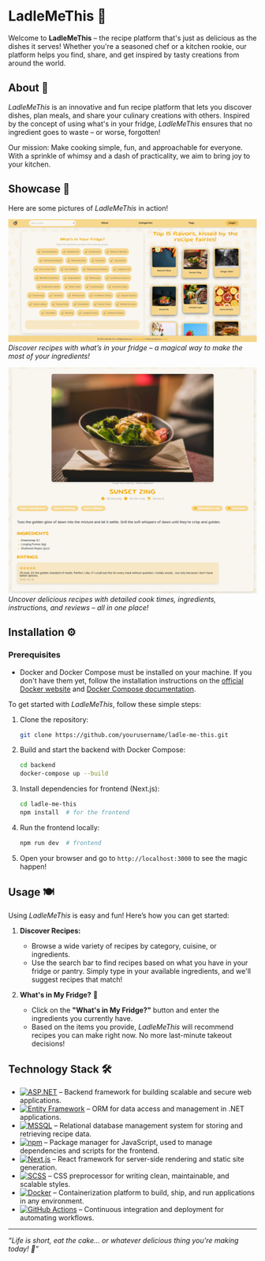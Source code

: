 # LadleMeThis 🍲

Welcome to **LadleMeThis** – the recipe platform that's just as delicious as the dishes it serves! Whether you're a seasoned chef or a kitchen rookie, our platform helps you find, share, and get inspired by tasty creations from around the world.

## About 🍴

*LadleMeThis* is an innovative and fun recipe platform that lets you discover dishes, plan meals, and share your culinary creations with others. Inspired by the concept of using what's in your fridge, *LadleMeThis* ensures that no ingredient goes to waste – or worse, forgotten!

Our mission: Make cooking simple, fun, and approachable for everyone. With a sprinkle of whimsy and a dash of practicality, we aim to bring joy to your kitchen.

## Showcase 📸

Here are some pictures of *LadleMeThis* in action!

![Fridge Feature](https://raw.githubusercontent.com/LadleMeThis/LadleMeThis/refs/heads/readme-update/showcase/home.png)  
*Discover recipes with what’s in your fridge – a magical way to make the most of your ingredients!*

![Recipe Page](https://raw.githubusercontent.com/LadleMeThis/LadleMeThis/refs/heads/readme-update/showcase/recipe.png)  
*Uncover delicious recipes with detailed cook times, ingredients, instructions, and reviews – all in one place!*


## Installation ⚙️

### Prerequisites

- Docker and Docker Compose must be installed on your machine. If you don't have them yet, follow the installation instructions on the [official Docker website](https://docs.docker.com/get-docker/) and [Docker Compose documentation](https://docs.docker.com/compose/install/).

To get started with *LadleMeThis*, follow these simple steps:

1. Clone the repository:
    ```bash
    git clone https://github.com/yourusername/ladle-me-this.git
    ```
    
2. Build and start the backend with Docker Compose:
    ```bash
    cd backend
    docker-compose up --build
    ```

3. Install dependencies for frontend (Next.js):
    ```bash
    cd ladle-me-this
    npm install  # for the frontend
    ```

4. Run the frontend locally:
    ```bash
    npm run dev  # frontend
    ```

5. Open your browser and go to `http://localhost:3000` to see the magic happen!

## Usage 🍽️

Using *LadleMeThis* is easy and fun! Here’s how you can get started:

1. **Discover Recipes:** 
   - Browse a wide variety of recipes by category, cuisine, or ingredients.
   - Use the search bar to find recipes based on what you have in your fridge or pantry. Simply type in your available ingredients, and we'll suggest recipes that match!

2. **What's in My Fridge?** 🥕
   - Click on the **"What's in My Fridge?"** button and enter the ingredients you currently have.
   - Based on the items you provide, *LadleMeThis* will recommend recipes you can make right now. No more last-minute takeout decisions!

## Technology Stack 🛠️

- [![ASP.NET](https://img.shields.io/badge/ASP.NET-5C2D91?style=for-the-badge&logo=aspnet&logoColor=white)](https://dotnet.microsoft.com/en-us/apps/aspnet) – Backend framework for building scalable and secure web applications.
- [![Entity Framework](https://img.shields.io/badge/Entity%20Framework-86CFFF?style=for-the-badge&logo=dotnet&logoColor=white)](https://docs.microsoft.com/en-us/ef/) – ORM for data access and management in .NET applications.
- [![MSSQL](https://img.shields.io/badge/MSSQL-CC2927?style=for-the-badge&logo=microsoft-sql-server&logoColor=white)](https://www.microsoft.com/en-us/sql-server) – Relational database management system for storing and retrieving recipe data.
- [![npm](https://img.shields.io/badge/npm-CB3837?style=for-the-badge&logo=npm&logoColor=white)](https://www.npmjs.com/) – Package manager for JavaScript, used to manage dependencies and scripts for the frontend.
- [![Next.js](https://img.shields.io/badge/Next.js-000000?style=for-the-badge&logo=next.js&logoColor=white)](https://nextjs.org/) – React framework for server-side rendering and static site generation.
- [![SCSS](https://img.shields.io/badge/SCSS-CC6699?style=for-the-badge&logo=sass&logoColor=white)](https://sass-lang.com/) – CSS preprocessor for writing clean, maintainable, and scalable styles.
- [![Docker](https://img.shields.io/badge/Docker-2496ED?style=for-the-badge&logo=docker&logoColor=white)](https://www.docker.com/) – Containerization platform to build, ship, and run applications in any environment.
- [![GitHub Actions](https://img.shields.io/badge/GitHub%20Actions-2088FF?style=for-the-badge&logo=github-actions&logoColor=white)](https://github.com/features/actions) – Continuous integration and deployment for automating workflows.

---

_“Life is short, eat the cake... or whatever delicious thing you're making today! 🎂”_
